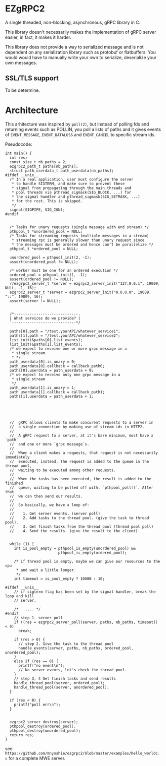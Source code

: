 # EZgRPC2

A single threaded, non-blocking, asynchronous, gRPC library in C.

This library doesn't necessarily makes the implementation of gRPC server easier, in fact,
it makes it harder.

This library does not provide a way to serialized message and is not dependent on any serialization
library such as protobuf or flatbuffers. You would would have to manually write your own to
serialize, deserialize your own messages.

## SSL/TLS support

To be determine.

# Architecture

This arhitecture was inspired by `poll(2)`, but instead of polling fds and returning events
such as POLLIN, you poll a lists of paths and it gives events of `EVENT_MESSAGE`,
`EVENT_DATALOSS` and `EVENT_CANCEL` to specific stream ids.

Pseudocode:


``` 
int main() {
  int res;
  const size_t nb_paths = 2;
  ezgrpc2_path_t paths[nb_paths];
  struct path_userdata_t path_userdata[nb_paths];
#ifdef __unix__
  /* In a real application, user must configure the server
   * to handle SIGTERM, and make sure to prevent these
   * signal from propagating through the main threads and
   * pool threads via pthread_sigmask(SIG_BLOCK, ...) for
   * the signal handler and pthread_sigmask(SIG_SETMASK, ...)
   * for the rest. This is skipped.
   */
  signal(SIGPIPE, SIG_IGN);
#endif


  /* Tasks for unary requests (single message with end stream) */
  pthpool_t *unordered_pool = NULL;
  /* Tasks for streaming requests (multiple messages in a stream).
   * streaming rpc is generally slower than unary request since
   * the messages must be ordered and hence can't be parallelize */
  pthpool_t *ordered_pool = NULL;

  unordered_pool = pthpool_init(2, -1);
  assert(unordered_pool != NULL);

  /* worker must be one for an ordered execution */
  ordered_pool = pthpool_init(1, -1);
  assert(ordered_pool != NULL);
  //ezgrpc2_server_t *server = ezgrpc2_server_init("127.0.0.1", 19009, NULL, -1, 16);
  ezgrpc2_server_t *server = ezgrpc2_server_init("0.0.0.0", 19009, "::", 19009, 16);
  assert(server != NULL);


  /*-----------------------------.
  | What services do we provide? |
  `-----------------------------*/

  paths[0].path = "/test.yourAPI/whatever_service1";
  paths[1].path = "/test.yourAPI/whatever_service2";
  list_init(&paths[0].list_events);
  list_init(&paths[1].list_events);
  /* we expect to receive one or more grpc message in a
   * single stream.
   * */
  path_userdata[0].is_unary = 0;
  path_userdata[0].callback = callback_path0;
  paths[0].userdata = path_userdata + 0;
  /* we expect to receive only one grpc message in a
   * single stream
   */
  path_userdata[1].is_unary = 1;
  path_userdata[1].callback = callback_path1;
  paths[1].userdata = path_userdata + 1;





  //  gRPC allows clients to make concurent requests to a server in
  //  a single connection by making use of stream ids in HTTP2.
  //  
  //  A gRPC request to a server, at it's bare minimum, must have a `path`
  //  and one or more `grpc message`s.
  //  
  //  When a client makes a requests, that request is not necessarily immediately
  //  executed, instead, the request is added to the queue in the thread pool,
  //  waiting to be executed among other requests.
  //  
  //  When the tasks has been executed, the result is added to the finished
  //  queue, waiting to be pulled off with, `pthpool_poll()`. After that
  //  we can then send our results.
  //  
  //  So basically, we have a loop of:
  //  
  //    1. Get server events. (server poll)
  //    2. Add tasks to the thread pool. (give the task to thread pool).
  //    3. Get finish tasks from the thread pool (thread pool poll)
  //    4. Send the results. (give the result to the client)


  while (1) {
    int is_pool_empty = pthpool_is_empty(unordered_pool) &&
                        pthpool_is_empty(ordered_pool);

    /* if thread pool is empty, maybe we can give our resources to the cpu
     * and wait a little longer.
     */
    int timeout = is_pool_empty ? 10000 : 10;

#ifdef __unix__
    // if sigterm flag has been set by the signal handler, break the loop and kill
    // server.

    /*   .... */
#endif
    // step 1. server poll
    if ((res = ezgrpc2_server_poll(server, paths, nb_paths, timeout)) < 0)
      break;

    if (res > 0) {
      // step 2. Give the task to the thread pool
      handle_events(server, paths, nb_paths, ordered_pool, unordered_pool);
    }
    else if (res == 0) {
      printf("no event\n");
      // No server events, let's check the thread pool.
    }
    // step 3, 4 Get finish tasks and send results
    handle_thread_pool(server, ordered_pool);
    handle_thread_pool(server, unordered_pool);
  }

  if (res < 0) {
    printf("poll err\n");
  }


  ezgrpc2_server_destroy(server);
  pthpool_destroy(ordered_pool);
  pthpool_destroy(unordered_pool);
  return res;
}

```

see `https://github.com/mnyoshie/ezgrpc2/blob/master/examples/hello_worldc.c` for a complete
MWE server.
